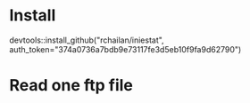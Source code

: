 # Install

devtools::install_github("rchailan/iniestat", auth_token="374a0736a7bdb9e73117fe3d5eb10f9fa9d62790")

# Read one ftp file
